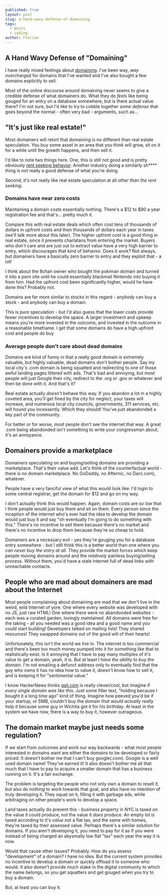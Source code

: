 ```yaml
---
published: true
layout: post
slug: a-hand-wavy-defense-of-domaining
tags:
  - posts
  - coding
author: Florian
---
```

## A Hand Wavy Defense of "Domaining"

I have really mixed feelings about [domaining](https://en.wikipedia.org/wiki/Domain_name_speculation). I've been way, _way_ overcharged for domains that I've wanted and I've also bought a few domains explicitly to sell.

Most of the online discourse around domaining never seems to give a credible defense of what domainers do. What they do _feels_ like being gouged for an entry on a database somewhere, but is there actual value there? I'm not sure, but I'd like to try to cobble together *some defense* that goes beyond the normal - often very bad - arguments, such as...

## "It's just like real estate!"

Most domainers will retort that domaining is no different than real estate speculation. You buy some asset in an area that you think will grow, sit on it for a while until the growth happens, and then sell it.

I'd like to note two things here. One, this is still not good and is pretty obviously [rent seeking behavior](https://en.wikipedia.org/wiki/Rent-seeking). Another industry doing a similarly sh**** thing is not really a good defense of what you're doing.

Second, it's not really like real estate speculation at all *other than the rent seeking*.

### Domains have near zero costs

Maintaining a domain costs essentially nothing. There's a $12 to $80 a year registration fee and that's... pretty much it.

Compare this with real estate deals which often cost tens of thousands of dollars in upfront costs and then thousands of dollars each year in taxes (we'll talk more about this later). The higher upfront cost is a good thing in real estate, since it prevents charlatans from entering the market. Buyers who don't care and are just out to extract value have a very high barrier to entry, which discourages that kind of behavior. Does it work? Not always, but domainers have a basically zero barrier to entry and they exploit that - a lot!

I think about the 8chan owner who bought the pokiman domain and turned it into a porn site until he could essentially blackmail Nintendo into buying it from him. Had the upfront cost been significantly higher, would he have done this? Probably not.

Domains are far more similar to stocks in this regard - anybody can buy a stock - and anybody can buy a domain.

This is pure speculation - but I'd also guess that the lower costs provide fewer incentives to develop the space. A larger investment and upkeep means you're more invested in the outcome, and invested in the outcome in a reasonable timeframe. I get that some domains do have a high upfront cost and people do buy 

### Average people don't care about dead domains

Domains are kind of funny in that a really good domain is extremely valuable, but highly valuable, dead domains don't bother people. Say my local city's .com domain is being squatted and redirecting to one of those awful landing pages littered with ads. That's bad and annoying, but most people will just Google their city, redirect to the .org or .gov or whatever and then be done with it. And that's it?

Real estate actually *doesn't* behave this way. If you abandon a lot in a highly coveted area, you'll get fined by the city for neglect, your taxes will increase, and numerous local city councils, governments, 311 services, etc. will hound you incessently. Which they should! You've just abandonded a key part of the community.

For better or for worse, most people don't see the internet that way. A great .com being abandonded isn't something to write your congressman about, it's an annoyance.

## Domainers provide a marketplace

Domainers speculating on and buying/selling domains are providing a marketplace. That's their value add. Let's think of the counterfactual world - there is no domain marketplace. No GoDaddy, no Afternic, no Dan(.com), whatever. 

People have a very fanciful view of what this would look like: I'd login to some central registrar, get the domain for $12 and go on my way.

I don't actually think this would happen. Again, domain costs are *so low* that I think people would just buy them and sit on them. Every person since the inception of the internet who's ever had the idea to develop the domain would just buy it and say "oh eventually I'm going to do something with this." There's no incentive to sell them because there's no market and there's no incentive to drop them because they're so cheap to hold.

Domainers are a necessary evil - yes they're gouging you for a database entry somewhere - but I still think this is a better world than one where you *can never buy the entry at all*. They provide the market forces which keep people moving domains around and the *relatively* painless buying/selling process. Without them, you'd have a stale internet full of dead links with unreachable contacts.

## People who are mad about domainers are mad about the Internet

Most people complaining about domaining are mad that we don't live in the weird, wild Internet of yore. One where every website was developed with no JS, just raw HTML! One where there were no abandonded websites - each was a curated garden, lovingly maintained. All domains were free for the taking - all you needed was a good idea and a good name and you could start building! Developers talked on mailing lists! They shared resources! They swapped domains out of the good will of their hearts!

Unfortunately, this isn't the world we live in. The internet is too commercial and there's been too much money pumped into it for something like that to realistically exist. Is it annoying that I have to pay many multiples of it's value to get a domain, yeah, it is. But at least I *have the ability to buy the domain*. I'm not emailing a defunct address only to eventually find that the guy who owns it has no idea how to value it, doesn't know how to sell it, and is keeping it for "sentimental value."

I know HackerNews thinks [gail.com](https://gail.com/) is really clever/cool, but imagine if *every single domain was like this*. Just some filler text, "holding because I bought it a long time ago" kind of thing. Imagine how peeved you'd be if your startup, or SMB, couldn't buy the domain *that would actually really help it* because some guy in Wichita got it for his birthday. At least in the system we have now, there is a way to buy it, however outrageous.

## The domain market maybe just needs some regulation?

If we start from outcomes and work our way backwards - what most people interested in domains want are either the domains to be developed or fairly priced. It doesn't bother me that I can't buy google(.com). Google is a well used domain name! They've earned it! It also doesn't bother me all that much that I have to pay to acquire a smaller domain that has a business running on it. It's a fair exchange. 

The problem is targeting the people who not only own a domain to resell it, but also do *nothing* to work towards that goal, and also have no intention of truly developing it. They squat on it, filling it with garbage ads, while arbitraging on other people's work to develop a space.

Land taxes actually do prevent this - business property in NYC is taxed on the value it could produce, not the value it *does* produce. An empty lot is taxed according to it's *value* not a flat tax, and the same with homes, they're taxed by their assessed value. Perhaps there's a similar solution for domains. If you aren't developing it, you need to pay for it as if you were instead of being charged an abysmally low flat "tax" each year the way it is now.

Would that cause other issues? Probably. How do you assess "development" of a domain? I have no idea. But the current system provides no incentive to develop a domain or quickly offload it to someone who would. It also doesn't provide much stake in the digital community to which the name belongs, so you get squatters and get gouged when you try to buy a domain.

But, at least you can buy it.
